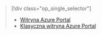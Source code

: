 > [!div class="op_single_selector"]
> * [Witryna Azure Portal](../articles/storage/storage-e2e-troubleshooting.md)
> * [Klasyczna witryna Azure Portal](../articles/storage/storage-e2e-troubleshooting-classic-portal.md)
> 
> 



<!--HONumber=Feb17_HO3-->


